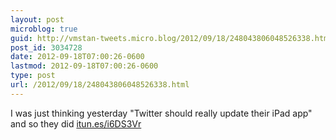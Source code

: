 ```yaml
---
layout: post
microblog: true
guid: http://vmstan-tweets.micro.blog/2012/09/18/248043806048526338.html
post_id: 3034728
date: 2012-09-18T07:00:26-0600
lastmod: 2012-09-18T07:00:26-0600
type: post
url: /2012/09/18/248043806048526338.html
---
```

I was just thinking yesterday "Twitter should really update their iPad app" and so they did <a href="http://itun.es/i6DS3Vr">itun.es/i6DS3Vr</a>
